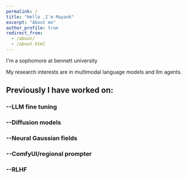 ```yaml
---
permalink: /
title: "Hello ,I'm Mayank"
excerpt: "About me"
author_profile: true
redirect_from: 
  - /about/
  - /about.html
---
```



I'm a sophomore at bennett university 

My research interests are in multimodal language models and llm agents.

## Previously I have worked on:

### --LLM fine tuning
### --Diffusion models
### --Neural Gaussian fields
### --ComfyUI/regional prompter 
### --RLHF
